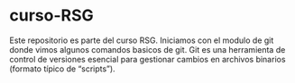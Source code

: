 # curso-RSG

Este repositorio es parte del curso RSG. Iniciamos con el modulo de git donde vimos algunos comandos basicos de git. Git es una herramienta de control de versiones esencial para gestionar cambios en archivos binarios (formato típico de “scripts”).
